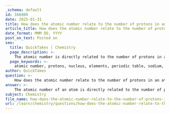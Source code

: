 ```yaml
---
_schema: default
id: 166800
date: 2025-01-31
title: How does the atomic number relate to the number of protons in an atom?
article_title: How does the atomic number relate to the number of protons in an atom?
date_format: MMM DD, YYYY
post_on_text: Posted on
seo:
  title: QuickTakes | Chemistry
  page_description: >-
    The atomic number is directly related to the number of protons in an atom, uniquely identifying elements and determining their chemical properties.
  page_keywords: >-
    atomic number, protons, nucleus, elements, periodic table, sodium, electrons, chemical properties, atomic identity, chemical reactions
author: QuickTakes
question: >-
    How does the atomic number relate to the number of protons in an atom?
answer: >-
    The atomic number of an atom is directly related to the number of protons it contains. Specifically, the atomic number is defined as the total count of protons in the nucleus of an atom. Each element on the periodic table is uniquely identified by its atomic number, which is always a whole number. For example, sodium (Na) has an atomic number of 11, indicating that it has 11 protons in its nucleus.\n\nIn addition to defining the element, the atomic number also determines the number of electrons in a neutral atom, as the number of protons equals the number of electrons. This balance of protons and electrons ensures that the atom has no overall charge. Therefore, for sodium, with its atomic number of 11, there are also 11 electrons orbiting the nucleus.\n\nThe atomic number is crucial for understanding the properties and behavior of elements in chemical reactions and interactions. It serves as the foundation for the organization of the periodic table, where elements are arranged in order of increasing atomic number. This arrangement allows scientists to predict the chemical properties and relationships between different elements based on their atomic numbers.\n\nIn summary, the atomic number is synonymous with the number of protons in an atom, and it plays a vital role in defining the identity and characteristics of elements in chemistry.
subject: Chemistry
file_name: how-does-the-atomic-number-relate-to-the-number-of-protons-in-an-atom.md
url: /learn/chemistry/questions/how-does-the-atomic-number-relate-to-the-number-of-protons-in-an-atom
---
```


&nbsp;